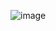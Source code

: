 ![image](https://github.com/Af2024laba/Lections-mechanics/assets/163284036/d70858c7-46cb-4f7f-a086-bec675769e7b)
